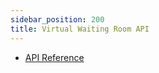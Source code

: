 ```yaml
---
sidebar_position: 200
title: Virtual Waiting Room API
---
```

- <a href="../../../docs/apiVwrs#">API Reference</a>